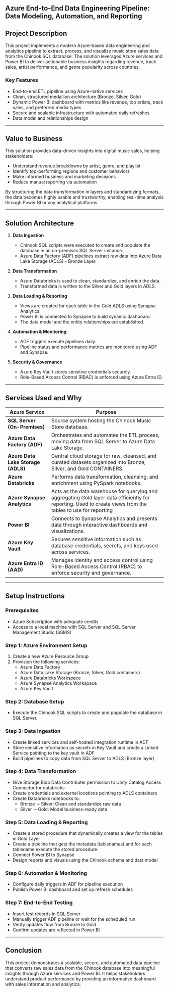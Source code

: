 ## Azure End-to-End Data Engineering Pipeline: Data Modeling, Automation, and Reporting

## Project Description

This project implements a modern Azure-based data engineering and analytics pipeline to extract, process, and visualize music store sales data from the Chinook SQL database. The solution leverages Azure services and Power BI to deliver actionable business insights regarding revenue, track sales, artist performance, and genre popularity across countries.

### Key Features
- End-to-end ETL pipeline using Azure-native services
- Clean, structured medallion architecture (Bronze, Silver, Gold)
- Dynamic Power BI dashboard with metrics like revenue, top artists, track sales, and preferred media types
- Secure and scalable infrastructure with automated daily refreshes
- Data model and relationships design

---
## Value to Business

This solution provides data-driven insights into digital music sales, helping stakeholders:
- Understand revenue breakdowns by artist, genre, and playlist
- Identify top-performing regions and customer behaviors
- Make informed business and marketing decisions
- Reduce manual reporting via automation

By structuring the data transformation in layers and standardizing formats, the data becomes highly usable and trustworthy, enabling real-time analysis through Power BI or any analytical platforms.

---

## Solution Architecture

1. **Data Ingestion**  
   - Chinook SQL scripts were executed to create and populate the database in an on-premises SQL Server instance.
   - Azure Data Factory (ADF) pipelines extract raw data into Azure Data Lake Storage (ADLS) - Bronze Layer.

2. **Data Transformation**  
   - Azure Databricks is used to clean, standardize, and enrich the data.
   - Transformed data is written to the Silver and Gold layers in ADLS.

3. **Data Loading & Reporting**  
   - Views are created for each table in the Gold ADLS using Synapse Analytics.
   - Power BI is connected to Synapse to build synamic dashboard.
   - The data model and the entity relationships are established.
   

4. **Automation & Monitoring**  
   - ADF triggers execute pipelines daily.
   - Pipeline status and performance metrics are monitored using ADF and Synapse.

5. **Security & Governance**  
   - Azure Key Vault stores sensitive credentials securely.
   - Role-Based Access Control (RBAC) is enforced using Azure Entra ID.

---

## Services Used and Why

| Azure Service              | Purpose                                                                                   |
|---------------------------|-------------------------------------------------------------------------------------------|
| **SQL Server (On-Premises)** | Source system hosting the Chinook Music Store database. |
| **Azure Data Factory (ADF)** | Orchestrates and automates the ETL process, moving data from SQL Server to Azure Data Lake Storage.    |
| **Azure Data Lake Storage (ADLS)** | Central cloud storage for raw, cleansed, and curated datasets organized into Bronze, Silver, and Gold CONTAINERS. |
| **Azure Databricks**        | Performs data transformation, cleansing, and enrichment using PySpark notebooks. |
| **Azure Synapse Analytics** | Acts as the data warehouse for querying and aggregating Gold layer data efficiently for reporting. Used to create views from the tables to use for reporting      |
| **Power BI**                | Connects to Synapse Analytics and presents data through interactive dashboards and visualizations.       |
| **Azure Key Vault**         | Secures sensitive information such as database credentials, secrets, and keys used across services.     |
| **Azure Entra ID (AAD)**    | Manages identity and access control using Role-Based Access Control (RBAC) to enforce security and governance. |

---

## Setup Instructions

### Prerequisites
- Azure Subscription with adequate credits
- Access to a local machine with SQL Server and SQL Server Management Studio (SSMS)

### Step 1: Azure Environment Setup
1. Create a new Azure Resource Group
2. Provision the following services:
   - Azure Data Factory
   - Azure Data Lake Storage (Bronze, Silver, Gold containers)
   - Azure Databricks Workspace
   - Azure Synapse Analytics Workspace
   - Azure Key Vault

### Step 2: Database Setup
- Execute the Chinook SQL scripts to create and populate the database in SQL Server.

### Step 3: Data Ingestion
- Create linked services and self-hosted integration runtime in ADF
- Store sensitive information as secrets in Key Vault and create a Linked Service pointing to the key vault in ADF
- Build pipelines to copy data from SQL Server to ADLS (Bronze layer)

### Step 4: Data Transformation
- Give Storage Blob Data Contributer permission to Unity Catalog Access Connector for databricks
- Create credentials and external locations pointing to ADLS containers
- Create Databricks notebooks to:
  - Bronze ➝ Silver: Clean and standardize raw data
  - Silver ➝ Gold: Model business-ready data

### Step 5: Data Loading & Reporting
- Create a stored procedure that dynamically creates a view for the tables in Gold Layer
- Create a pipeline that gets the metadata (tablenames) and for each tablename execute the stored procedure.
- Connect Power BI to Synapse
- Design reports and visuals using the Chinook schema and data model

### Step 6: Automation & Monitoring
- Configure daily triggers in ADF for pipeline execution
- Publish Power BI dashboard and set up refresh schedules

### Step 7: End-to-End Testing
- Insert test records in SQL Server
- Manually trigger ADF pipeline or wait for the scheduled run
- Verify updates flow from Bronze to Gold
- Confirm updates are reflected in Power BI

---

## Conclusion

This project demonstrates a scalable, secure, and automated data pipeline that converts raw sales data from the Chinook database into meaningful insights through Azure services and Power BI. It helps stakeholders understand product performance by providing an informative dashboard with sales information and analytics. 
